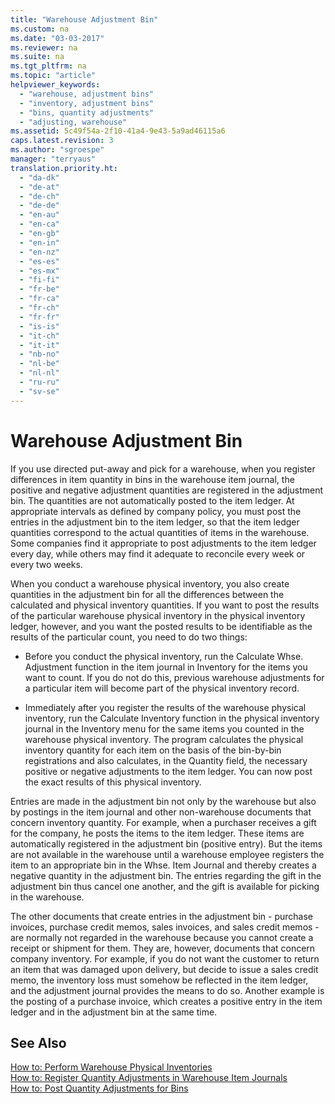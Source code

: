 ```yaml
---
title: "Warehouse Adjustment Bin"
ms.custom: na
ms.date: "03-03-2017"
ms.reviewer: na
ms.suite: na
ms.tgt_pltfrm: na
ms.topic: "article"
helpviewer_keywords: 
  - "warehouse, adjustment bins"
  - "inventory, adjustment bins"
  - "bins, quantity adjustments"
  - "adjusting, warehouse"
ms.assetid: 5c49f54a-2f10-41a4-9e43-5a9ad46115a6
caps.latest.revision: 3
ms.author: "sgroespe"
manager: "terryaus"
translation.priority.ht: 
  - "da-dk"
  - "de-at"
  - "de-ch"
  - "de-de"
  - "en-au"
  - "en-ca"
  - "en-gb"
  - "en-in"
  - "en-nz"
  - "es-es"
  - "es-mx"
  - "fi-fi"
  - "fr-be"
  - "fr-ca"
  - "fr-ch"
  - "fr-fr"
  - "is-is"
  - "it-ch"
  - "it-it"
  - "nb-no"
  - "nl-be"
  - "nl-nl"
  - "ru-ru"
  - "sv-se"
---
```

# Warehouse Adjustment Bin
If you use directed put\-away and pick for a warehouse, when you register differences in item quantity in bins in the warehouse item journal, the positive and negative adjustment quantities are registered in the adjustment bin. The quantities are not automatically posted to the item ledger. At appropriate intervals as defined by company policy, you must post the entries in the adjustment bin to the item ledger, so that the item ledger quantities correspond to the actual quantities of items in the warehouse. Some companies find it appropriate to post adjustments to the item ledger every day, while others may find it adequate to reconcile every week or every two weeks.  
  
 When you conduct a warehouse physical inventory, you also create quantities in the adjustment bin for all the differences between the calculated and physical inventory quantities. If you want to post the results of the particular warehouse physical inventory in the physical inventory ledger, however, and you want the posted results to be identifiable as the results of the particular count, you need to do two things:  
  
-   Before you conduct the physical inventory, run the Calculate Whse. Adjustment function in the item journal in Inventory for the items you want to count. If you do not do this, previous warehouse adjustments for a particular item will become part of the physical inventory record.  
  
-   Immediately after you register the results of the warehouse physical inventory, run the Calculate Inventory function in the physical inventory journal in the Inventory menu for the same items you counted in the warehouse physical inventory. The program calculates the physical inventory quantity for each item on the basis of the bin\-by\-bin registrations and also calculates, in the Quantity field, the necessary positive or negative adjustments to the item ledger. You can now post the exact results of this physical inventory.  
  
 Entries are made in the adjustment bin not only by the warehouse but also by postings in the item journal and other non\-warehouse documents that concern inventory quantity. For example, when a purchaser receives a gift for the company, he posts the items to the item ledger. These items are automatically registered in the adjustment bin \(positive entry\). But the items are not available in the warehouse until a warehouse employee registers the item to an appropriate bin in the Whse. Item Journal and thereby creates a negative quantity in the adjustment bin. The entries regarding the gift in the adjustment bin thus cancel one another, and the gift is available for picking in the warehouse.  
  
 The other documents that create entries in the adjustment bin \- purchase invoices, purchase credit memos, sales invoices, and sales credit memos \- are normally not regarded in the warehouse because you cannot create a receipt or shipment for them. They are, however, documents that concern company inventory. For example, if you do not want the customer to return an item that was damaged upon delivery, but decide to issue a sales credit memo, the inventory loss must somehow be reflected in the item ledger, and the adjustment journal provides the means to do so. Another example is the posting of a purchase invoice, which creates a positive entry in the item ledger and in the adjustment bin at the same time.  
  
## See Also  
 [How to: Perform Warehouse Physical Inventories](../WarehouseActivities/how-to-perform-warehouse-physical-inventories.md)   
 [How to: Register Quantity Adjustments in Warehouse Item Journals](../WarehouseActivities/how-to-register-quantity-adjustments-in-warehouse-item-journals.md)   
 [How to: Post Quantity Adjustments for Bins](../WarehouseActivities/how-to-post-quantity-adjustments-for-bins.md)